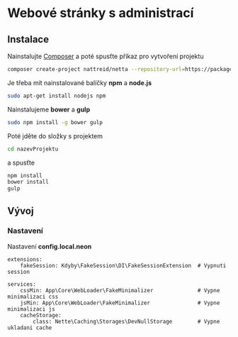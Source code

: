 # Webové stránky s administrací

## Instalace
Nainstalujte [Composer](http://doc.nette.org/composer) a poté spusťte příkaz pro vytvoření projektu 
```bash
composer create-project nattreid/netta --repository-url=https://packages.newtravel.cz
```

Je třeba mít nainstalované balíčky **npm** a **node.js**
```bash
sudo apt-get install nodejs npm
```

Nainstalujeme **bower** a **gulp**
```bash
sudo npm install -g bower gulp
```

Poté jděte do složky s projektem
```bash
cd nazevProjektu
```

a spusťte
```bash
npm install
bower install
gulp
```

## Vývoj
### Nastavení
Nastavení **config.local.neon**
```neon
extensions:
    fakeSession: Kdyby\FakeSession\DI\FakeSessionExtension  # Vypnuti session

services:
    cssMin: App\Core\WebLoader\FakeMinimalizer              # Vypne minimalizaci css
    jsMin: App\Core\WebLoader\FakeMinimalizer               # Vypne minimalizaci js
    cacheStorage:
        class: Nette\Caching\Storages\DevNullStorage        # Vypne ukladani cache
